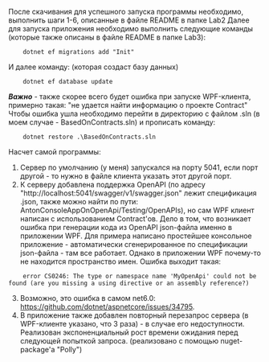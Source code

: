 После скачивания для успешного запуска программы необходимо, выполнить шаги 1-6, описанные в файле README в папке Lab2
Далее для запуска приложения необходимо выполнить следующие команды (которые также описаны в файле README в папке Lab3):
```
    dotnet ef migrations add "Init"
```
И далее команду: (которая создаст базу данных)
```
    dotnet ef database update
```

***Важно*** - также скорее всего будет ошибка при запуске WPF-клиента, примерно такая: "не удается найти информацию о проекте Contract"
Чтобы ошибка ушла необходимо перейти в директорию с файлом .sln (в моем случае - BasedOnContracts.sln) и прописать команду:
```
    dotnet restore .\BasedOnContracts.sln
```

Насчет самой программы:
1. Сервер по умолчанию (у меня) запускался на порту 5041, если порт другой - то нужно в файле клиента указать этот другой порт.
2. К серверу добавлена поддержка OpenAPI (по адресу "http://localhost:5041/swagger/v1/swagger.json" лежит спецификация .json, также можно найти по пути: AntonConsoleAppOnOpenApi/Testing/OpenAPIs), но сам WPF клиент написан с использованием Contract'ов. Дело в том, что возникает ошибка при генерации кода из OpenAPI json-файла именно в приложении WPF. Для примера написано простейшее консольное приложение - автоматически сгенерированное по спецификации json-файла - там все работает. Однако в приложении WPF почему-то не находится пространство имен. Ошибка выходит такая:
```
    error CS0246: The type or namespace name 'MyOpenApi' could not be found (are you missing a using directive or an assembly reference?)
```
3. Возможно, это ошибка в самом net6.0: https://github.com/dotnet/aspnetcore/issues/34795.
4. В приложение также добавлен повторный перезапрос сервера (в WPF-клиенте указано, что 3 раза) - в случае его недоступности. Реализован экспоненциальный рост времени ожидания перед следующей попыткой запроса. (реализовано с помощью nuget-package'a "Polly")

